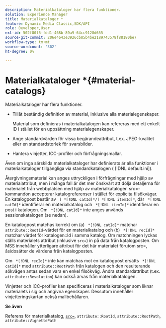 ```yaml
---
description: Materialkataloger har flera funktioner.
solution: Experience Manager
title: Materialkataloger *
feature: Dynamic Media Classic,SDK/API
role: Developer,User
exl-id: 502f80f5-fdd1-468b-89a9-64cc9128d655
source-git-commit: 206e4643e3926cb85b4be2189743578f88180be7
workflow-type: tm+mt
source-wordcount: '302'
ht-degree: 0%

---
```


# Materialkataloger *{#material-catalogs}

Materialkataloger har flera funktioner.

* Tillåt beständig definition av material, inklusive alla materialegenskaper.

   Material som definieras i materialkatalogen kan refereras med ett enkelt ID i stället för en uppsättning materialegenskaper.
* Ange standardvärden för vissa begärandeattribut, t.ex. JPEG-kvalitet eller en standardstorlek för svarsbilder.
* Hantera vinjetter, ICC-profiler och förfrågningsmallar.

Även om inga särskilda materialkataloger har definierats är alla funktioner i materialkataloger tillgängliga via standardkatalogen ( [!DNL default.ini]).

Återgivningsmaterial kan anges uttryckligen i förfrågningar med hjälp av materialattribut, men i många fall är det mer önskvärt att dölja detaljerna för materialet från webbplatsen med hjälp av materialkataloger. src=-kommandon accepterar katalogreferenser i stället för explicita filsökvägar. En katalogpost består av ` [ *[!DNL catId]*/] *[!DNL itemId]*`, där ` *[!DNL catId]*` identifierar en materialkatalog och ` *[!DNL itemId]*` identifierar en post i katalogen. Om ` *[!DNL catId]*` inte anges används sessionskatalogen (se nedan).

En katalogpost matchas korrekt om (a) ` *[!DNL catId]*` matchar `attribute::RootId`-värdet för en materialkatalog och (b) ` *[!DNL recId]*` matchar värdet för katalogen::Id i samma katalog. Om matchningen lyckas ställs materialets attribut (inklusive `src=`) in på data från katalogposten. Om MSS innehåller ytterligare attribut för det här materialet förutom src=, åsidosätter de värdena från katalogposten.

Om ` *[!DNL recId]*` inte kan matchas mot en katalogpost ersätts ` *[!DNL catId]*` med `attribute::RootPath` från katalogen och den resulterande sökvägen antas sedan vara en enkel filsökväg. Andra standardattribut (t.ex. `attribute::Resolution`) kan också ärvas från materialkatalogen.

Vinjetter och ICC-profiler kan specificeras i materialkataloger som liknar materialets i sig och angivna egenskaper. Dessutom innehåller vinjetteringskartan också mallbehållaren.

**Se även**

Referens för materialkatalog, [ `src=`](../../../../../../ir-api/http-protocol/image-rendering-api-ref/c-ir-http-protocol-ref/c-ir-http-protocol-command-reference/r-ir-src.md#reference-62c98abad22149d68d405ed6aaff8272), `attribute::RootId`, `attribute::RootPath`, `attribute::VignettePath`
